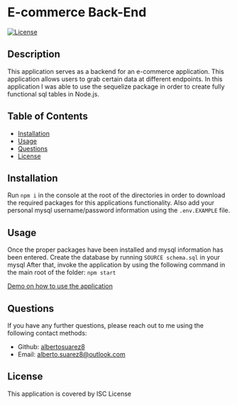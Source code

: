 # E-commerce Back-End

[![License](https:&#x2F;&#x2F;img.shields.io&#x2F;badge&#x2F;License-ISC-blue.svg)](https:&#x2F;&#x2F;opensource.org&#x2F;licenses&#x2F;ISC)

## Description

This application serves as a backend for an e-commerce application. This application allows users to grab certain data at different endpoints. In this application I was able to use the sequelize package in order to create fully functional sql tables in Node.js. 

## Table of Contents

- [Installation](#installation)
- [Usage](#usage)
- [Questions](#questions)
- [License](#license)


## Installation

Run `npm i` in the console at the root of the directories in order to download the required packages for this applications functionality. Also add your personal mysql username/password information using the `.env.EXAMPLE` file.

## Usage

Once the proper packages have been installed and mysql information has been entered. Create the database by running `SOURCE schema.sql` in your mysql After that, invoke the application by using the following command in the main root of the folder: `npm start`

[Demo on how to use the application](https://drive.google.com/file/d/1ebspH4Ij3GnPeIGc7LFyeySHCXduq3gg/view)


## Questions

If you have any further questions, please reach out to me using the following contact methods:
- Github: [albertosuarez8](https://github.com/albertosuarez8)
- Email: alberto.suarez8@outlook.com

## License 

This application is covered by ISC License
